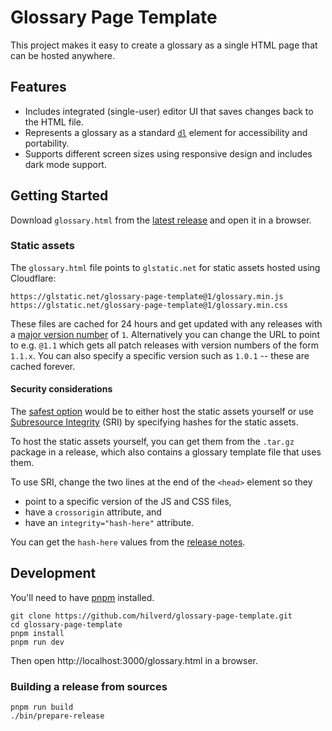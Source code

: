 # Glossary Page Template

This project makes it easy to create a glossary as a single HTML page that can be hosted anywhere.

## Features

* Includes integrated (single-user) editor UI that saves changes back to the HTML file.
* Represents a glossary as a standard [`dl`](https://developer.mozilla.org/en-US/docs/Web/HTML/Element/dl) element for accessibility and portability.
* Supports different screen sizes using responsive design and includes dark mode support.

## Getting Started

Download `glossary.html` from the [latest release](https://github.com/hilverd/glossary-page-template/releases/latest) and open it in a browser.

### Static assets

The `glossary.html` file points to `glstatic.net` for static assets hosted using Cloudflare:

```
https://glstatic.net/glossary-page-template@1/glossary.min.js
https://glstatic.net/glossary-page-template@1/glossary.min.css
```

These files are cached for 24 hours and get updated with any releases with a [major version number](https://semver.org/) of `1`. Alternatively you can change the URL to point to e.g. `@1.1` which gets all patch releases with version numbers of the form `1.1.x`. You can also specify a specific version such as `1.0.1` -- these are cached forever.

#### Security considerations

The [safest option](https://css-tricks.com/potential-dangers-of-third-party-javascript/) would be to either host the static assets yourself or use [Subresource Integrity](https://developer.mozilla.org/en-US/docs/Web/Security/Subresource_Integrity) (SRI) by specifying hashes for the static assets.

To host the static assets yourself, you can get them from the `.tar.gz` package in a release, which also contains a glossary template file that uses them.

To use SRI, change the two lines at the end of the `<head>` element so they

* point to a specific version of the JS and CSS files,
* have a `crossorigin` attribute, and
* have an `integrity="hash-here"` attribute.

You can get the `hash-here` values from the [release notes](https://github.com/hilverd/glossary-page-template/releases/latest).

## Development

You'll need to have [pnpm](https://pnpm.io/) installed.

```
git clone https://github.com/hilverd/glossary-page-template.git
cd glossary-page-template
pnpm install
pnpm run dev
```

Then open http://localhost:3000/glossary.html in a browser.

### Building a release from sources

```
pnpm run build
./bin/prepare-release
```
